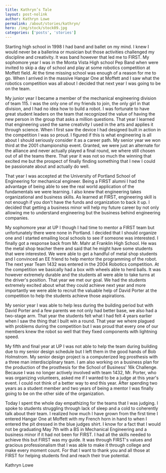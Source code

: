 ```yaml
---
title: Kathryn’s Tale
layout: post-nolink
author: Kathryn Lowe
permalink: /about/stories/kathryn/
hero: /img/stock/stock09.jpg
categories: ['posts', 'stories']
---
```


Starting high school in 1998 I had band and ballet on my mind. I knew I would
never be a ballerina or musician but those activities challenged my discipline
and creativity. It was band however that led me to FIRST. My sophomore year I
was in the Monta Vista High school Pep Band when were invited to skip a day of
school and play at some robotics competition at Moffett field. At the time
missing school was enough of a reason for me to go. When I arrived in the
massive Hangar One at Moffett and I saw what the robotics competition was all
about I decided that next year I was going to be on the team.

My junior year I became a member of the mechanical engineering division of team
115. I was the only one of my friends to join, the only girl in that division,
and I had no idea how to build a robot. I was fortunate to have great student
leaders on the team that recognized the value of having the new person in the
group that asks a million questions. That year I learned that engineering used
the same creativity I used in the arts and applies it through science. When I
first saw the device I had designed built in action in the competition I was so
proud. I figured if this is what engineering is all about I should seriously
consider it as a career path.  My senior year we won third at the 2001
championship event. Granted, we were just an alternate for the alliance and
never actually played a final round, we where still chosen out of all the teams
there. That year it was not so much the winning that excited me but the prospect
of finally finding something that I new I could be passionate about and actually
do well.

That year I was accepted at the University of Portland School of Engineering for
mechanical engineer. Being a FIRST alumni I had the advantage of being able to
see the real world application of the fundamentals we were learning. I also knew
that engineering takes organizational and business skills. As learned at FIRST,
engineering skill is not enough if you don't have the funds and organization to
back it up. I decided that getting a business minor will help my future career
by not only allowing me to understand engineering but the business behind
engineering companies.

My sophomore year at UP I though I had time to mentor a FIRST team but
unfortunately there were none in Portland. I decided that I should organize one
and I started emailing local schools to see if someone was interested. I finally
got a response back from Mr. Mahr at Franklin High School. He was the metal shop
teacher there and said that he might have some students that were interested. We
were able to get a handful of metal shop students and I convinced an EE friend
to help mentor the programming of the robot. The next year Team 1432 was entered
in the 2004 Robotics competition. At the competition we basically had a box with
wheels able to herd balls. It was however extremely durable and the students all
were able to take turns at the driver's position.  That year we met our goal. We
had the students extremely excited about what they could achieve next year and
more importantly we were able to recruit the valuable help of David Porter at
the competition to help the students achieve those aspirations.

My senior year I was able to help less during the building period but with David
Porter and a few parents we not only had better base, we also had a two-stage
arm. That year the students felt what I had felt 4 years earlier when I saw the
thing that I built win a round. That year we where plagued with problems during
the competition but I was proud that every one of our members knew the robot so
well that they fixed components with lightning speed.

My fifth and final year at UP I was not able to help the team during building
due to my senior design schedule but I left them in the good hands of Bob
Holmstrom. My senior design project is a computerized leg prosthesis with a
three man interdisciplinary team. I am also working on a business plan for the
production of the prosthesis for the School of Business' 16k Challenge. Because
I was no longer actively involved with team 1432, Mr. Porter, who was organizing
volunteers, asked me if I wanted to be a judge at this year's event.  I could
not think of a better way to end this year. After spending two years as a
student member and two years of being a mentor I was finally going to be on the
other side of the organization.

Today I spent the whole day empathizing for the teams that I was judging. I
spoke to students struggling through lack of sleep and a cold to coherently talk
about their team. I realized how much I have grown from the first time I entered
Hangar One at Moffett with my French horn in hand to when I entered the pit
dressed in the blue judges shirt. I know for a fact that I would not be
graduating May 7th with a BS in Mechanical Engineering and a business minor if
it had not been for FIRST. I had all the skills needed to achieve this but FIRST
was my guide. It was through FIRST's values and gracious professionalism that I
was able to make it through college and make every moment count. For that I want
to thank you and all those at FIRST for helping students find and reach their
true potential.

Kathryn Lowe
